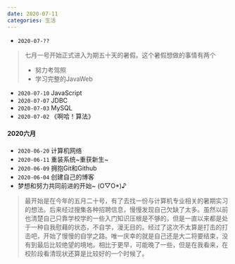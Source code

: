 ```yaml
---
date: 2020-07-11
categories: 生活
---
```


* `2020-07-??`

>七月一号开始正式进入为期五十天的暑假。这个暑假想做的事情有两个
>
>* 努力考驾照
>* 学习完整的JavaWeb

* `2020-07-10`    JavaScript
* `2020-07-07`	JDBC
* `2020-07-03`	MySQL
* `2020-07-02`	《啊哈！算法》

#### 2020六月

* `2020-06-20`	计算机网络
* `2020-06-11`    重装系统~重获新生~
* `2020-06-09`	拥抱Git和Github
* `2020-06-04`    创建自己的博客
* 梦想和努力共同前进的开始~ (O▽O*)♪

> 最开始是在今年的五月二十号，有了去找一份与计算机专业相关的暑期实习的想法。后来经过搜集各种招聘信息，慢慢发现自己欠缺了太多。虽然以前也清楚自己只靠学校学的一些入门知识压根是不够的，但是一直以来都是处于一种自我慰藉的状态，不自学，漫无目的。经过了这次不太算是打击的打击吧，开始了慢慢的自学之路。唯一庆幸的就是自己还是大二将要结束，没有到最后比较绝望的境地。相比于更早，可能晚了一些，但是在我看来，在校阶段看清现状还算是比较好的一个时候了。
